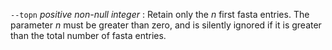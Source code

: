 `--topn` *positive non-null integer*
: Retain only the *n* first fasta entries. The parameter *n* must be
  greater than zero, and is silently ignored if it is greater than the
  total number of fasta entries.
